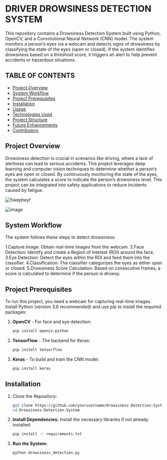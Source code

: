 # DRIVER DROWSINESS DETECTION SYSTEM
 This repository contains a Drowsiness Detection System built using Python, OpenCV, and a Convolutional Neural Network (CNN) model. The system monitors a person’s eyes via a webcam and detects signs of drowsiness by classifying the state of the eyes (open or closed). If the system identifies drowsiness based on a threshold score, it triggers an alert to help prevent accidents or hazardous situations.
## TABLE OF CONTENTS
- [Project Overview](#project-overview)
- [System Workflow](#system-workflow)
- [Project Prerequisites](#project-prerequisites)
- [Installation](#installation)
- [Usage](#usage)
- [Technologies Used](#technologies-Used)
- [Project Structure](#project-structure)
- [Future Enhancements](#future-enhancements)
- [Contributors](#contributors)
## Project Overview
Drowsiness detection is crucial in scenarios like driving, where a lack of alertness can lead to serious accidents. This project leverages deep learning and computer vision techniques to determine whether a person’s eyes are open or closed. By continuously monitoring the state of the eyes, the system calculates a score to indicate the person’s drowsiness level. This project can be integrated into safety applications to reduce incidents caused by fatigue.


![5wepheyf](https://github.com/user-attachments/assets/7157de13-a434-423e-9054-882cb8d6f756)

![image](https://github.com/user-attachments/assets/d1ebc53b-2d6e-4848-b8e2-7cbfe0b31261)

## System Workflow
The system follows these steps to detect drowsiness:

1.Capture Image: Obtain real-time images from the webcam.
2.Face Detection: Identify and create a Region of Interest (ROI) around the face.
3.Eye Detection: Detect the eyes within the ROI and feed them into the classifier.
4.Classification: The classifier categorizes the eyes as either open or closed.
5.Drowsiness Score Calculation: Based on consecutive frames, a score is calculated to determine if the person is drowsy.

## Project Prerequisites
To run this project, you need a webcam for capturing real-time images. Install Python (version 3.6 recommended) and use pip to install the required packages:
1. **OpenCV** - For face and eye detection:
    ```bash
    pip install opencv-python
    ```
2. **TensorFlow** - The backend for Keras:
    ```bash
    pip install tensorflow
    ```
3. **Keras** - To build and train the CNN model:
    ```bash
    pip install keras
    ```
## **Installation**
1. Clone the Repository:
    ```bash
    git clone https://github.com/yourusername/Drowsiness-Detection-System.git
    cd Drowsiness-Detection-System
    ```
2. **Install Dependencies:** Install the necessary libraries if not already installed:
    ```bash
    pip install -r requirements.txt
    ```
3. **Run the System:**
    ```bash
    python drowsiness_detection.py
    ```










